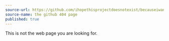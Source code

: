 ```yaml
---
source-url: https://github.com/ihopethisprojectdoesnotexist/becauseiwanttoseethe404page
source-name: the github 404 page
published: true
---
```


<p>This is not the web page you are looking for.</p>


